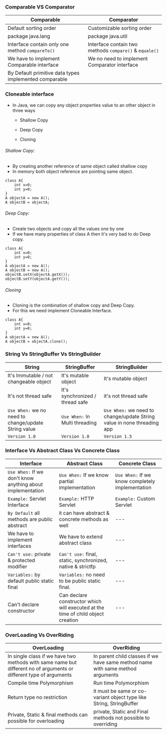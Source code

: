### Comparable  VS Comparator
Comparable | Comparator |
---  |  ---       |
Default sorting order|Customizable sorting order
package java.lang| package java.util
Interface contain only one method `compareTo()` | Interface contain two methods `compare()` & `equale()`
We have to implement Comparable interface | We no need to implement Comparator interface
By Default primitive data types implemented comparable|

### Cloneable interface
* In Java, we can copy any object properties value to an other object in three ways
    - Shallow Copy

    - Deep Copy
    - Cloning

###### Shallow Copy:
* By creating another reference of same object called shallow copy
* In memory both object reference are pointing same object.
```
class A{
    int x=0;
    int y=0;
}
A objectA = new A();
A objectB = objectA;
```
###### Deep Copy:
* Create two objects and copy all the values one by one
* If we have many properties of class A then it's very bad to do Deep copy.
```
class A{
    int x=0;
    int y=0;
}
A objectA = new A();
A objectB = new A();
objectB.setX(objectA.getX());
objectB.setY(objectA.getY());
```

###### Cloning
* Cloning is the combination of shallow copy and Deep Copy.
* For this we need implement Cloneable Interface.
```
class A{
    int x=0;
    int y=0;
}
A objectA = new A();
A objectB = objectA.clone();
```

### String Vs StringBuffer Vs StringBuilder
String | StringBuffer | StringBuilder |
  ---  |   ---        |        ---    |
It's Immutable / not changeable object|It's mutable object| It's mutable object|
It's not thread safe|It's synchronized / thread safe|it's not thread safe|
`Use When:` we no need to change/update String value|`Use When:` In Multi threading|`Use When:` we need to change/update String value in none threading app|
`Version 1.0`|`Version 1.0`|`Version 1.5`|

### Interface Vs Abstract Class Vs Concrete Class
Interface | Abstract Class | Concrete Class|
---|---|---|
`Use When:` If we don't know anything about implementation|`Use When:` If we know partial implementation|`Use When:` If we know completely implementation|
`Example:` Servlet Interface|`Example:` HTTP Servlet|`Example:` Custom Servlet|
`By Default` all methods are public abstract| it can have abstract & concrete methods as well|---|
We have to implement interfaces| We have to extend abstract class|---|
`Can't use:` private & protected modifier| `Can't use:` final, static, synchronized, native & strictfp|---|
`Variables:` by default public static final|`Variables:` no need to be public static final.|---|
Can't declare constructor| Can declare constructor which will executed at the time of child object creation|---|

### OverLoading Vs OverRiding
OverLoading|OverRiding|
---|---|
In single class if we have two methods with same name but different no of arguments or different type of arguments| In parent child classes if we have same method name with same method arguments| 
Compile time Polymorphism|Run time Polymorphism|
Return type no restriction| it must be same or co-variant object type like String, StringBuffer|
Private, Static & final methods can possible for overloading| private, Static and Final methods not possible to overriding|  
